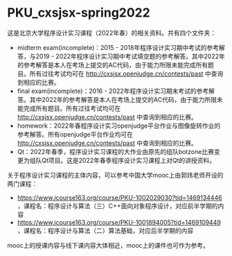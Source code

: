 # PKU_cxsjsx-spring2022

这是北京大学程序设计实习课程（2022年春）的相关资料。共有四个文件夹：

- midterm exam(incomplete)：2015 - 2018年程序设计实习期中考试的参考解答，与2019 - 2022年程序设计实习期中考试填空题的参考解答。其中2022年的参考解答是本人在考场上提交的AC代码，由于能力所限未能完成所有题目。所有过往考试均可在 http://cxsjsx.openjudge.cn/contests/past 中查询到相应的比赛。
- final exam(incomplete)：2016 - 2022年程序设计实习期末考试的参考解答。其中2022年的参考解答是本人在考场上提交的AC代码，由于能力所限未能完成所有题目。所有过往考试均可在 http://cxsjsx.openjudge.cn/contests/past 中查询到相应的比赛。
- homework：2022年春程序设计实习openjudge平台作业与图像旋转作业的参考解答。所有openjudge平台作业均可在 http://cxsjsx.openjudge.cn/contests/past 中查询到相应的比赛。
- Qt：2022年春季，程序设计实习课程的大作业由原先的组队botzone比赛变更为组队Qt项目。这是2022年春季程序设计实习课程上对Qt的讲授资料。

关于程序设计实习课程的主体内容，可以参考中国大学mooc上由郭炜老师开设的两门课程：

- https://www.icourse163.org/course/PKU-1002029030?tid=1469134446 ，课程名：程序设计与算法（三）C++面向对象程序设计，对应前半学期的内容
- https://www.icourse163.org/course/PKU-1001894005?tid=1469109449 ，课程名：程序设计与算法（二）算法基础，对应后半学期的内容

mooc上的授课内容与线下课内容大体相近，mooc上的课件也可作为参考。
